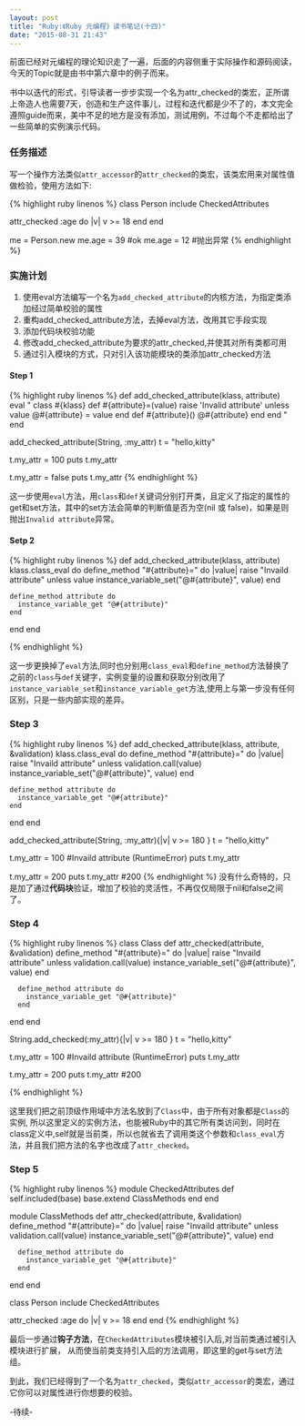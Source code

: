 ```yaml
---
layout: post
title: "Ruby:《Ruby 元编程》读书笔记(十四)"
date: "2015-08-31 21:43"
---
```


前面已经对元编程的理论知识走了一遍，后面的内容侧重于实际操作和源码阅读，今天的Topic就是由书中第六章中的例子而来。

书中以迭代的形式，引导读者一步步实现一个名为attr_checked的类宏，正所谓上帝造人也需要7天，创造和生产这件事儿，过程和迭代都是少不了的，本文完全遵照guide而来，美中不足的地方是没有添加，测试用例，不过每个不走都给出了一些简单的实例演示代码。

### 任务描述
写一个操作方法类似`attr_accessor`的`attr_checked`的类宏，该类宏用来对属性值做检验，使用方法如下:

{% highlight ruby linenos %}
class Person
  include CheckedAttributes

  attr_checked :age do |v|
    v >= 18
  end
end

me = Person.new
me.age = 39  #ok
me.age = 12  #抛出异常
{% endhighlight %}

### 实施计划
1. 使用eval方法编写一个名为`add_checked_attribute`的内核方法，为指定类添加经过简单校验的属性
2. 重构add_checked_attribute方法，去掉eval方法，改用其它手段实现
3. 添加代码块校验功能
4. 修改add_checked_attribute为要求的attr_checked,并使其对所有类都可用
5. 通过引入模块的方式，只对引入该功能模块的类添加attr_checked方法


#### Step 1
{% highlight ruby linenos %}
def add_checked_attribute(klass, attribute)
  eval "
    class #{klass}
      def #{attribute}=(value)
        raise 'Invalid attribute' unless value
        @#{attribute} = value
      end
      def #{attribute}()
        @#{attribute}
      end
    end
  "
end

add_checked_attribute(String, :my_attr)
t = "hello,kitty"

t.my_attr = 100
puts t.my_attr

t.my_attr = false
puts t.my_attr
{% endhighlight %}

这一步使用`eval`方法，用`class`和`def`关键词分别打开类，且定义了指定的属性的get和set方法，其中的set方法会简单的判断值是否为空(nil 或 false)，如果是则抛出`Invalid attribute`异常。

#### Setp 2
{% highlight ruby linenos %}
def add_checked_attribute(klass, attribute)
  klass.class_eval do
    define_method "#{attribute}=" do |value|
      raise "Invaild attribute" unless value
      instance_variable_set("@#{attribute}", value)
    end

    define_method attribute do
      instance_variable_get "@#{attribute}"
    end

  end
end

{% endhighlight %}

这一步更换掉了`eval`方法,同时也分别用`class_eval`和`define_method`方法替换了之前的`class`与`def`关键字，实例变量的设置和获取分别改用了`instance_variable_set`和`instance_variable_get`方法,使用上与第一步没有任何区别，只是一些内部实现的差异。

### Step 3
{% highlight ruby linenos %}
def add_checked_attribute(klass, attribute, &validation)
  klass.class_eval do
    define_method "#{attribute}=" do |value|
      raise "Invaild attribute" unless validation.call(value)
      instance_variable_set("@#{attribute}", value)
    end

    define_method attribute do
      instance_variable_get "@#{attribute}"
    end

  end
end

add_checked_attribute(String, :my_attr){|v| v >= 180 }
t = "hello,kitty"

t.my_attr = 100  #Invaild attribute (RuntimeError)
puts t.my_attr

t.my_attr = 200
puts t.my_attr  #200
{% endhighlight %}
没有什么奇特的，只是加了通过**代码块**验证，增加了校验的灵活性，不再仅仅局限于nil和false之间了。


### Step 4
{% highlight ruby linenos %}
class Class
  def attr_checked(attribute, &validation)
      define_method "#{attribute}=" do |value|
        raise "Invaild attribute" unless validation.call(value)
        instance_variable_set("@#{attribute}", value)
      end

      define_method attribute do
        instance_variable_get "@#{attribute}"
      end
  end
end

String.add_checked(:my_attr){|v| v >= 180 }
t = "hello,kitty"

t.my_attr = 100  #Invaild attribute (RuntimeError)
puts t.my_attr

t.my_attr = 200
puts t.my_attr  #200

{% endhighlight %}

这里我们把之前顶级作用域中方法名放到了`Class`中，由于所有对象都是`Class`的实例, 所以这里定义的实例方法，也能被Ruby中的其它所有类访问到，同时在class定义中,self就是当前类，所以也就省去了调用类这个参数和`class_eval`方法，并且我们把方法的名字也改成了`attr_checked`。

### Step 5
{% highlight ruby linenos %}
module CheckedAttributes
  def self.included(base)
    base.extend ClassMethods
  end
end

module ClassMethods
  def attr_checked(attribute, &validation)
      define_method "#{attribute}=" do |value|
        raise "Invaild attribute" unless validation.call(value)
        instance_variable_set("@#{attribute}", value)
      end

      define_method attribute do
        instance_variable_get "@#{attribute}"
      end
  end
end

class Person
  include CheckedAttributes

  attr_checked :age do |v|
    v >= 18
  end
end
{% endhighlight %}

最后一步通过**钩子方法**，在`CheckedAttributes`模块被引入后,对当前类通过被引入模块进行扩展，
从而使当前类支持引入后的方法调用，即这里的get与set方法组。

到此，我们已经得到了一个名为`attr_checked`，类似`attr_accessor`的类宏，通过它你可以对属性进行你想要的校验。

-待续-
